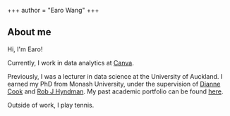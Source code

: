 +++
author = "Earo Wang"
+++

## About me

Hi, I'm Earo!

Currently, I work in data analytics at [Canva](https://www.canva.com/careers/data/).

Previously, I was a lecturer in data science at the University of Auckland. I earned my PhD from Monash University, under the supervision of [Dianne Cook](http://dicook.org) and [Rob J Hyndman](https://robjhyndman.com). My past academic portfolio can be found [here](https://academic.earo.me).

Outside of work, I play tennis.
